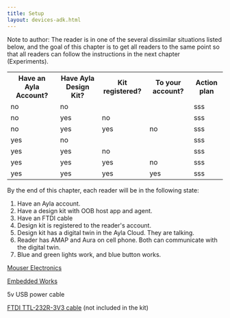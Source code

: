 ```yaml
---
title: Setup
layout: devices-adk.html
---
```


Note to author: The reader is in one of the several dissimilar situations listed below, and the goal of this chapter is to get all readers to the same point so that all readers can follow the instructions in the next chapter (Experiments).

<table>
<tr>
<th class="center">Have an Ayla Account?</th>
<th class="center">Have Ayla Design Kit?</th>
<th class="center">Kit registered?</th>
<th class="center">To your account?</th>
<th class="center">Action plan</th>
</tr>
<tr>
<td>no</td>
<td>no</td>
<td>&nbsp;</td>
<td>&nbsp;</td>
<td>sss</td>
</tr>
<tr>
<td>no</td>
<td>yes</td>
<td>no</td>
<td>&nbsp;</td>
<td>sss</td>
</tr>
<tr>
<td>no</td>
<td>yes</td>
<td>yes</td>
<td>no</td>
<td>sss</td>
</tr>
<tr>
<td>yes</td>
<td>no</td>
<td>&nbsp;</td>
<td>&nbsp;</td>
<td>sss</td>
</tr>
<tr>
<td>yes</td>
<td>yes</td>
<td>no</td>
<td>&nbsp;</td>
<td>sss</td>
</tr>
<tr>
<td>yes</td>
<td>yes</td>
<td>yes</td>
<td>no</td>
<td>sss</td>
</tr>
<tr>
<td>yes</td>
<td>yes</td>
<td>yes</td>
<td>yes</td>
<td>sss</td>
</tr>
</table>

By the end of this chapter, each reader will be in the following state:

1. Have an Ayla account.
1. Have a design kit with OOB host app and agent. 
1. Have an FTDI cable
1. Design kit is registered to the reader's account.
1. Design kit has a digital twin in the Ayla Cloud. They are talking. 
1. Reader has AMAP and Aura on cell phone. Both can communicate with the digital twin. 
1. Blue and green lights work, and blue button works.  


[Mouser Electronics](https://www.mouser.com/ProductDetail/LBWB1ZZYDZ-BTEMP-AYLAKIT?R=0virtualkey0virtualkeyLBWB1ZZYDZ-BTEMP-AYLAKIT)

[Embedded Works](http://www.embeddedworks.net/ayla.html)

5v USB power cable

[FTDI TTL-232R-3V3 cable](https://www.mouser.com/ProductDetail/FTDI/TTL-232R-3V3/?qs=Xb8IjHhkxj627GFcejHp0Q%3d%3d&gclid=EAIaIQobChMIzd6618P22wIVCJRpCh1owgzsEAAYASAAEgIItvD_BwE) (not included in the kit)
